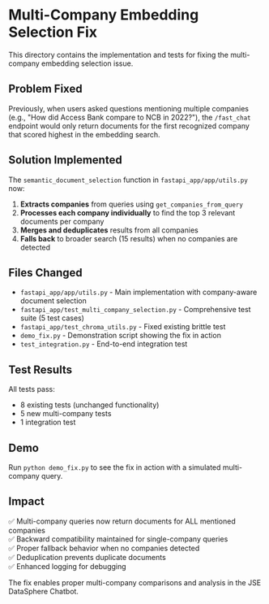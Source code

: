 # Multi-Company Embedding Selection Fix

This directory contains the implementation and tests for fixing the multi-company embedding selection issue.

## Problem Fixed

Previously, when users asked questions mentioning multiple companies (e.g., "How did Access Bank compare to NCB in 2022?"), the `/fast_chat` endpoint would only return documents for the first recognized company that scored highest in the embedding search.

## Solution Implemented

The `semantic_document_selection` function in `fastapi_app/app/utils.py` now:

1. **Extracts companies** from queries using `get_companies_from_query`
2. **Processes each company individually** to find the top 3 relevant documents per company  
3. **Merges and deduplicates** results from all companies
4. **Falls back** to broader search (15 results) when no companies are detected

## Files Changed

- `fastapi_app/app/utils.py` - Main implementation with company-aware document selection
- `fastapi_app/test_multi_company_selection.py` - Comprehensive test suite (5 test cases)
- `fastapi_app/test_chroma_utils.py` - Fixed existing brittle test
- `demo_fix.py` - Demonstration script showing the fix in action
- `test_integration.py` - End-to-end integration test

## Test Results

All tests pass:
- 8 existing tests (unchanged functionality)
- 5 new multi-company tests
- 1 integration test

## Demo

Run `python demo_fix.py` to see the fix in action with a simulated multi-company query.

## Impact

✅ Multi-company queries now return documents for ALL mentioned companies  
✅ Backward compatibility maintained for single-company queries  
✅ Proper fallback behavior when no companies detected  
✅ Deduplication prevents duplicate documents  
✅ Enhanced logging for debugging  

The fix enables proper multi-company comparisons and analysis in the JSE DataSphere Chatbot.